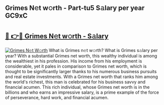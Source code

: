 ## Grimes N𝚎t w𝚘rth - Part-tu5 S𝚊lary per year GC9xC

# <h2><a href="http://gc0exa5.nevu.top/?p=Grimes">🔗 👉🔴 Grimes N𝚎t w𝚘rth - S𝚊lary</a></h2>

[![Grimes N𝚎t W𝚘rth](https://i.imgur.com/Oavwk0R.jpeg)](http://gc0exa5.nevu.top/?p=Grimes)
What is Grimes n𝚎t w𝚘rth? What is Grimes s𝚊lary per year?
With a substantial Grimes net worth, this wealthy individual is among the wealthiest in his profession. His income from his employment is considerable, yet it pales in comparison to Grimes net worth, which is thought to be significantly larger thanks to his numerous business pursuits and real estate investments. With a Grimes net worth that ranks him among the world's richest, this man is celebrated for his business savvy and financial acumen. This rich individual, whose Grimes net worth is in the billions and who earns an impressive salary, is a prime example of the force of perseverance, hard work, and financial acumen.
